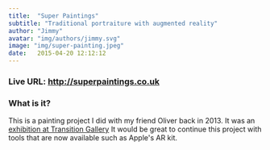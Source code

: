 ```yaml
---
title:  "Super Paintings"
subtitle: "Traditional portraiture with augmented reality"
author: "Jimmy"
avatar: "img/authors/jimmy.svg"
image: "img/super-painting.jpeg"
date:   2015-04-20 12:12:12
--- 
```


### Live URL: <a  target="_blank" href="http://superpaintings.co.uk">http://superpaintings.co.uk</a> 

### What is it?

This is a painting project I did with my friend Oliver back in 2013. 
It was an <a href="http://www.transitiongallery.co.uk/htmlpages/Superpaintings.html">exhibition at Transition Gallery</a>
It would be great to continue this project with tools that are now available such as Apple's AR kit.